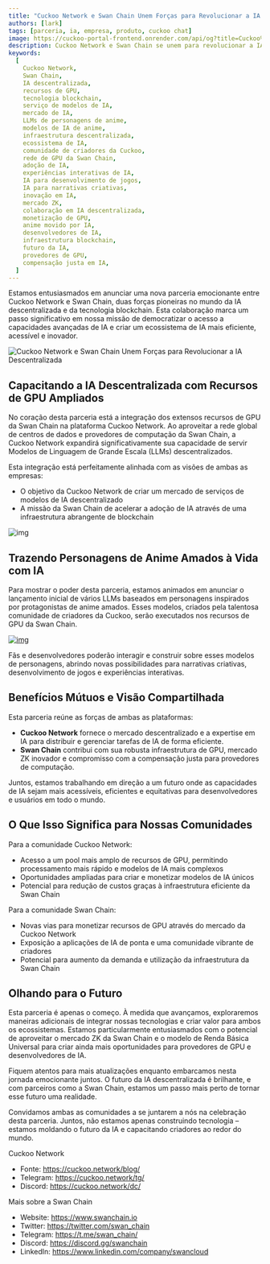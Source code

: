 ```yaml
---
title: "Cuckoo Network e Swan Chain Unem Forças para Revolucionar a IA Descentralizada"
authors: [lark]
tags: [parceria, ia, empresa, produto, cuckoo chat]
image: https://cuckoo-portal-frontend.onrender.com/api/og?title=Cuckoo%20Network%20e%20Swan%20Chain%20Unem%20For%C3%A7as%20para%20Revolucionar%20a%20IA%20Descentralizada
description: Cuckoo Network e Swan Chain se unem para revolucionar a IA descentralizada, integrando poderosos recursos de GPU no mercado de serviços de modelos de IA da Cuckoo. Esta colaboração capacita desenvolvedores e criadores de IA com capacidades de processamento aprimoradas, permitindo a criação de modelos de linguagem inspirados em anime e expandindo as oportunidades de inovação em IA descentralizada.
keywords:
  [
    Cuckoo Network,
    Swan Chain,
    IA descentralizada,
    recursos de GPU,
    tecnologia blockchain,
    serviço de modelos de IA,
    mercado de IA,
    LLMs de personagens de anime,
    modelos de IA de anime,
    infraestrutura descentralizada,
    ecossistema de IA,
    comunidade de criadores da Cuckoo,
    rede de GPU da Swan Chain,
    adoção de IA,
    experiências interativas de IA,
    IA para desenvolvimento de jogos,
    IA para narrativas criativas,
    inovação em IA,
    mercado ZK,
    colaboração em IA descentralizada,
    monetização de GPU,
    anime movido por IA,
    desenvolvedores de IA,
    infraestrutura blockchain,
    futuro da IA,
    provedores de GPU,
    compensação justa em IA,
  ]
---
```


Estamos entusiasmados em anunciar uma nova parceria emocionante entre Cuckoo Network e Swan Chain, duas forças pioneiras no mundo da IA descentralizada e da tecnologia blockchain. Esta colaboração marca um passo significativo em nossa missão de democratizar o acesso a capacidades avançadas de IA e criar um ecossistema de IA mais eficiente, acessível e inovador.

![Cuckoo Network e Swan Chain Unem Forças para Revolucionar a IA Descentralizada](https://cuckoo-network.b-cdn.net/2024-10-02-cuckoo-network-and-swan-chain-join-forces-to-revolutionize-decentralized-ai.png "Cuckoo Network e Swan Chain Unem Forças para Revolucionar a IA Descentralizada")

## **Capacitando a IA Descentralizada com Recursos de GPU Ampliados**

No coração desta parceria está a integração dos extensos recursos de GPU da Swan Chain na plataforma Cuckoo Network. Ao aproveitar a rede global de centros de dados e provedores de computação da Swan Chain, a Cuckoo Network expandirá significativamente sua capacidade de servir Modelos de Linguagem de Grande Escala (LLMs) descentralizados.

Esta integração está perfeitamente alinhada com as visões de ambas as empresas:

- O objetivo da Cuckoo Network de criar um mercado de serviços de modelos de IA descentralizado
- A missão da Swan Chain de acelerar a adoção de IA através de uma infraestrutura abrangente de blockchain

![img](https://cuckoo-network.b-cdn.net/2024-10-02-cuckoo-network-and-swan-chain-join-forces-to-revolutionize-decentralized-ai-2.jpg)

## **Trazendo Personagens de Anime Amados à Vida com IA**

Para mostrar o poder desta parceria, estamos animados em anunciar o lançamento inicial de vários LLMs baseados em personagens inspirados por protagonistas de anime amados. Esses modelos, criados pela talentosa comunidade de criadores da Cuckoo, serão executados nos recursos de GPU da Swan Chain.

[![img](https://cuckoo-network.b-cdn.net/cuckoo-chat-preview.webp)](https://cuckoo.network/portal/chat)

Fãs e desenvolvedores poderão interagir e construir sobre esses modelos de personagens, abrindo novas possibilidades para narrativas criativas, desenvolvimento de jogos e experiências interativas.

## **Benefícios Mútuos e Visão Compartilhada**

Esta parceria reúne as forças de ambas as plataformas:

- **Cuckoo Network** fornece o mercado descentralizado e a expertise em IA para distribuir e gerenciar tarefas de IA de forma eficiente.
- **Swan Chain** contribui com sua robusta infraestrutura de GPU, mercado ZK inovador e compromisso com a compensação justa para provedores de computação.

Juntos, estamos trabalhando em direção a um futuro onde as capacidades de IA sejam mais acessíveis, eficientes e equitativas para desenvolvedores e usuários em todo o mundo.

## **O Que Isso Significa para Nossas Comunidades**

Para a comunidade Cuckoo Network:

- Acesso a um pool mais amplo de recursos de GPU, permitindo processamento mais rápido e modelos de IA mais complexos
- Oportunidades ampliadas para criar e monetizar modelos de IA únicos
- Potencial para redução de custos graças à infraestrutura eficiente da Swan Chain

Para a comunidade Swan Chain:

- Novas vias para monetizar recursos de GPU através do mercado da Cuckoo Network
- Exposição a aplicações de IA de ponta e uma comunidade vibrante de criadores
- Potencial para aumento da demanda e utilização da infraestrutura da Swan Chain

## **Olhando para o Futuro**

Esta parceria é apenas o começo. À medida que avançamos, exploraremos maneiras adicionais de integrar nossas tecnologias e criar valor para ambos os ecossistemas. Estamos particularmente entusiasmados com o potencial de aproveitar o mercado ZK da Swan Chain e o modelo de Renda Básica Universal para criar ainda mais oportunidades para provedores de GPU e desenvolvedores de IA.

Fiquem atentos para mais atualizações enquanto embarcamos nesta jornada emocionante juntos. O futuro da IA descentralizada é brilhante, e com parceiros como a Swan Chain, estamos um passo mais perto de tornar esse futuro uma realidade.

Convidamos ambas as comunidades a se juntarem a nós na celebração desta parceria. Juntos, não estamos apenas construindo tecnologia – estamos moldando o futuro da IA e capacitando criadores ao redor do mundo.

Cuckoo Network

- Fonte: https://cuckoo.network/blog/
- Telegram: https://cuckoo.network/tg/
- Discord: https://cuckoo.network/dc/

Mais sobre a Swan Chain

- Website: https://www.swanchain.io
- Twitter: https://twitter.com/swan_chain
- Telegram: https://t.me/swan_chain/
- Discord: https://discord.gg/swanchain
- LinkedIn: https://www.linkedin.com/company/swancloud
